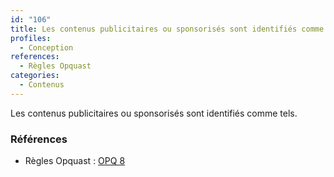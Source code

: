 ```yaml
---
id: "106"
title: Les contenus publicitaires ou sponsorisés sont identifiés comme tels
profiles:
  - Conception
references:
  - Règles Opquast
categories:
  - Contenus
---
```


Les contenus publicitaires ou sponsorisés sont identifiés comme tels.

### Références

*   Règles Opquast : [OPQ 8](https://checklists.opquast.com/fr/assurance-qualite-web/les-contenus-publicitaires-ou-sponsorises-sont-identifies-comme-tels)

